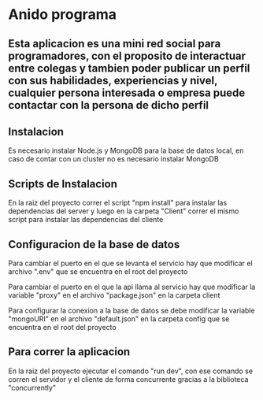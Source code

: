 
# Anido programa

## Esta aplicacion es una mini red social para programadores, con el proposito de interactuar entre colegas y tambien poder publicar un perfil con sus habilidades, experiencias y nivel, cualquier persona interesada o empresa puede contactar con la persona de dicho perfil


## Instalacion

Es necesario instalar Node.js y MongoDB para la base de datos local, en caso de contar con un cluster no es necesario instalar MongoDB
    

## Scripts de Instalacion
En la raiz del proyecto correr el script "npm install" para instalar las dependencias del server y luego en la carpeta "Client" correr el mismo script para instalar las dependencias del cliente

## Configuracion de la base de datos

Para cambiar el puerto en el que se levanta el servicio hay que modificar el archivo ".env" que se encuentra en el root del proyecto


Para cambiar el puerto en el que la api llama al servicio hay que modificar la variable "proxy" en el archivo "package.json" en la carpeta client 

Para configurar la conexion a la base de datos se debe modificar la variable "mongoURI" en el archivo
 "default.json" en la carpeta config que se encuentra en el root del proyecto

 ## Para correr la aplicacion

En  la raiz del proyecto ejecutar el comando "run dev", con ese comando se corren el servidor y el cliente de forma concurrente gracias a la biblioteca "concurrently"